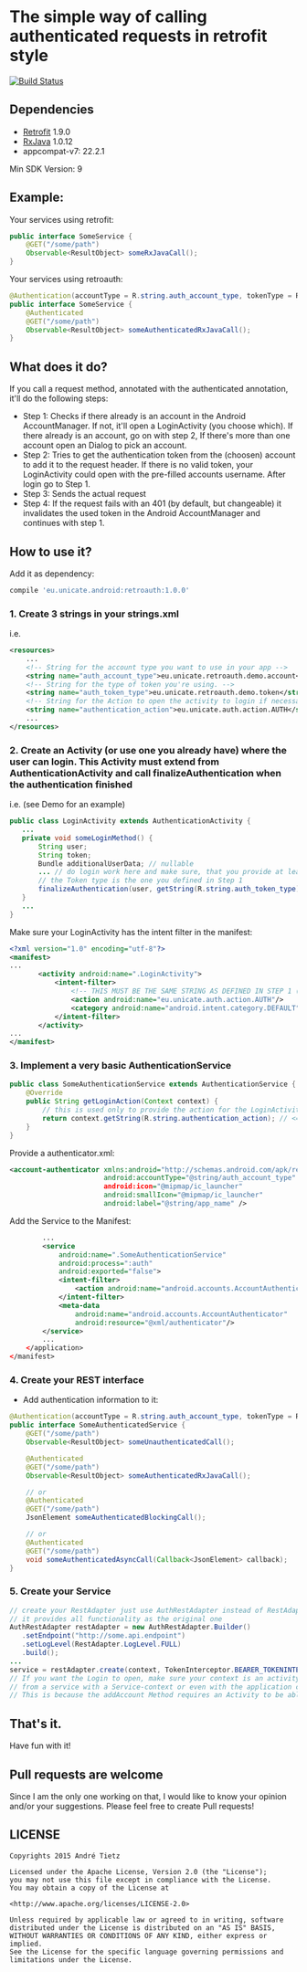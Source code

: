 # The simple way of calling authenticated requests in retrofit style
[![Build Status](https://travis-ci.org/Unic8/retroauth.svg?branch=master)](https://travis-ci.org/Unic8/retroauth)
## Dependencies
* [Retrofit](https://github.com/square/retrofit) 1.9.0
* [RxJava](https://github.com/ReactiveX/RxJava) 1.0.12
* appcompat-v7: 22.2.1

Min SDK Version: 9

## Example:
Your services using retrofit:
``` java
public interface SomeService {
    @GET("/some/path")
    Observable<ResultObject> someRxJavaCall();
}
```
Your services using retroauth:
``` java
@Authentication(accountType = R.string.auth_account_type, tokenType = R.string.auth_token_type)
public interface SomeService {
    @Authenticated
    @GET("/some/path")
    Observable<ResultObject> someAuthenticatedRxJavaCall();
}

```
## What does it do?
If you call a request method, annotated with the authenticated annotation, it'll do the following steps:
* Step 1: Checks if there already is an account in the Android AccountManager. If not, it'll open a LoginActivity (you choose which). If there already is an account, go on with step 2, If there's more than one account open an Dialog to pick an account.
* Step 2: Tries to get the authentication token from the (choosen) account to add it to the request header. If there is no valid token, your LoginActivity could open with the pre-filled accounts username. After login go to Step 1.
* Step 3: Sends the actual request
* Step 4: If the request fails with an 401 (by default, but changeable) it invalidates the used token in the Android AccountManager and continues with step 1.

## How to use it?
Add it as dependency:
```groovy
compile 'eu.unicate.android:retroauth:1.0.0'
```

### 1. Create 3 strings in your strings.xml
i.e.
``` xml
<resources>
    ...
	<!-- String for the account type you want to use in your app -->
	<string name="auth_account_type">eu.unicate.retroauth.demo.account</string>
	<!-- String for the type of token you're using. -->
	<string name="auth_token_type">eu.unicate.retroauth.demo.token</string>
	<!-- String for the Action to open the activity to login if necessary -->
	<string name="authentication_action">eu.unicate.auth.action.AUTH</string>
	...
</resources>
```
### 2. Create an Activity (or use one you already have) where the user can login. This Activity must extend from AuthenticationActivity and call finalizeAuthentication when the authentication finished
i.e. (see Demo for an example)

```java
public class LoginActivity extends AuthenticationActivity {
   ...
   private void someLoginMethod() {
       String user;
       String token;
       Bundle additionalUserData; // nullable
       ... // do login work here and make sure, that you provide at least a user and a token String
       // the Token type is the one you defined in Step 1
       finalizeAuthentication(user, getString(R.string.auth_token_type), token, additionalUserData);
   }
   ...
}
```
Make sure your LoginActivity has the intent filter in the manifest:
```xml
<?xml version="1.0" encoding="utf-8"?>
<manifest>
...
       <activity android:name=".LoginActivity">
           <intent-filter>
               <!-- THIS MUST BE THE SAME STRING AS DEFINED IN STEP 1 (sadly the resource string cannot be used for that) -->
               <action android:name="eu.unicate.auth.action.AUTH"/>
               <category android:name="android.intent.category.DEFAULT"/>
           </intent-filter>
       </activity>
...
</manifest>
```
### 3. Implement a very basic AuthenticationService
```java
public class SomeAuthenticationService extends AuthenticationService {
	@Override
	public String getLoginAction(Context context) {
	    // this is used only to provide the action for the LoginActivity to open
		return context.getString(R.string.authentication_action); // <=  This is the String provided in Step 1
	}
}
```
Provide a authenticator.xml:
```xml
<account-authenticator xmlns:android="http://schemas.android.com/apk/res/android"
					   android:accountType="@string/auth_account_type"  <= This is the String provided in Step 1
					   android:icon="@mipmap/ic_launcher"
					   android:smallIcon="@mipmap/ic_launcher"
					   android:label="@string/app_name" />
```

Add the Service to the Manifest:

```xml
        ...
        <service
            android:name=".SomeAuthenticationService"
            android:process=":auth"
            android:exported="false">
            <intent-filter>
                <action android:name="android.accounts.AccountAuthenticator"/>
            </intent-filter>
            <meta-data
                android:name="android.accounts.AccountAuthenticator"
                android:resource="@xml/authenticator"/>
        </service>
        ...
    </application>
</manifest>
```
### 4. Create your REST interface
* Add authentication information to it:

```java
@Authentication(accountType = R.string.auth_account_type, tokenType = R.string.auth_token_type)
public interface SomeAuthenticatedService {
    @GET("/some/path")
    Observable<ResultObject> someUnauthenticatedCall();

    @Authenticated
    @GET("/some/path")
    Observable<ResultObject> someAuthenticatedRxJavaCall();

    // or
    @Authenticated
    @GET("/some/path")
    JsonElement someAuthenticatedBlockingCall();

    // or
    @Authenticated
    @GET("/some/path")
    void someAuthenticatedAsyncCall(Callback<JsonElement> callback);
}
```
### 5. Create your Service
```java
// create your RestAdapter just use AuthRestAdapter instead of RestAdapter
// it provides all functionality as the original one
AuthRestAdapter restAdapter = new AuthRestAdapter.Builder()
   .setEndpoint("http://some.api.endpoint")
   .setLogLevel(RestAdapter.LogLevel.FULL)
   .build();
...
service = restAdapter.create(context, TokenInterceptor.BEARER_TOKENINTERCEPTOR, SomeAuthenticatedService.class);
// If you want the Login to open, make sure your context is an activity. If you're calling this
// from a service with a Service-context or even with the application context, the login won't open.
// This is because the addAccount Method requires an Activity to be able to open the (Login)Activity
```

## That's it.

Have fun with it!

## Pull requests are welcome
Since I am the only one working on that, I would like to know your opinion and/or your suggestions.
Please feel free to create Pull requests!

## LICENSE
```
Copyrights 2015 André Tietz

Licensed under the Apache License, Version 2.0 (the "License");
you may not use this file except in compliance with the License.
You may obtain a copy of the License at

<http://www.apache.org/licenses/LICENSE-2.0>

Unless required by applicable law or agreed to in writing, software
distributed under the License is distributed on an "AS IS" BASIS,
WITHOUT WARRANTIES OR CONDITIONS OF ANY KIND, either express or implied.
See the License for the specific language governing permissions and
limitations under the License.
```